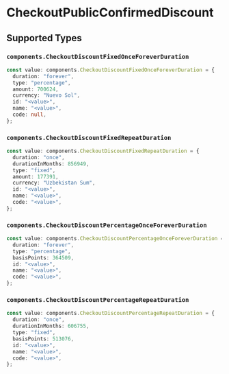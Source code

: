 # CheckoutPublicConfirmedDiscount


## Supported Types

### `components.CheckoutDiscountFixedOnceForeverDuration`

```typescript
const value: components.CheckoutDiscountFixedOnceForeverDuration = {
  duration: "forever",
  type: "percentage",
  amount: 700624,
  currency: "Nuevo Sol",
  id: "<value>",
  name: "<value>",
  code: null,
};
```

### `components.CheckoutDiscountFixedRepeatDuration`

```typescript
const value: components.CheckoutDiscountFixedRepeatDuration = {
  duration: "once",
  durationInMonths: 856949,
  type: "fixed",
  amount: 177391,
  currency: "Uzbekistan Sum",
  id: "<value>",
  name: "<value>",
  code: "<value>",
};
```

### `components.CheckoutDiscountPercentageOnceForeverDuration`

```typescript
const value: components.CheckoutDiscountPercentageOnceForeverDuration = {
  duration: "forever",
  type: "percentage",
  basisPoints: 364509,
  id: "<value>",
  name: "<value>",
  code: "<value>",
};
```

### `components.CheckoutDiscountPercentageRepeatDuration`

```typescript
const value: components.CheckoutDiscountPercentageRepeatDuration = {
  duration: "once",
  durationInMonths: 606755,
  type: "fixed",
  basisPoints: 513076,
  id: "<value>",
  name: "<value>",
  code: "<value>",
};
```

